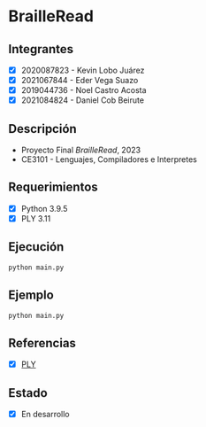 # BrailleRead

## Integrantes
- [x] 2020087823 - Kevin Lobo Juárez
- [x] 2021067844 - Eder Vega Suazo
- [x] 2019044736 - Noel Castro Acosta
- [x] 2021084824 - Daniel Cob Beirute

## Descripción
- Proyecto Final *BrailleRead*, 2023
- CE3101 - Lenguajes, Compiladores e Interpretes


## Requerimientos
- [x] Python 3.9.5
- [x] PLY 3.11

## Ejecución
```bash
python main.py
```

## Ejemplo
```bash
python main.py
```

## Referencias
- [x] [PLY](https://www.dabeaz.com/ply/ply.html)

## Estado
- [x] En desarrollo

